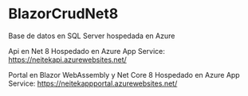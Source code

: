 # BlazorCrudNet8

Base de datos en SQL Server hospedada en Azure

Api en Net 8 Hospedado en Azure App Service: https://neitekapi.azurewebsites.net/

Portal en Blazor WebAssembly y Net Core 8 Hospedado en Azure App Service: https://neitekappportal.azurewebsites.net/
